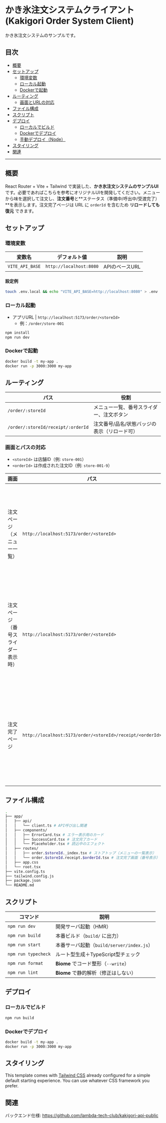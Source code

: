 # かき氷注文システムクライアント (Kakigori Order System Client)

かき氷注文システムのサンプルです。

## 目次

- [概要](#概要)
- [セットアップ](#セットアップ)
  - [環境変数](#環境変数)
  - [ローカル起動](#ローカル起動)
  - [Dockerで起動](#dockerで起動)
- [ルーティング](#ルーティング)
  - [画面とURLの対応](#画面とurlの対応)
- [ファイル構成](#ファイル構成)
- [スクリプト](#スクリプト)
- [デプロイ](#デプロイ)
  - [ローカルでビルド](#ローカルでビルド)
  - [Dockerでデプロイ](#dockerでデプロイ-1)
  - [手動デプロイ（Node）](#手動デプロイnode)
- [スタイリング](#スタイリング)
- [関連](#関連)

---

## 概要

React Router + Vite + Tailwind で実装した、**かき氷注文システムのサンプルUI**です。必要であればこちらを参考にオリジナルUIを開発してください。メニューから味を選択して注文し、**注文番号**と**ステータス（準備中/呼出中/受渡完了）**を表示します。注文完了ページは URL に `orderId` を含むため **リロードしても復元** できます。

## セットアップ

### 環境変数

| 変数名 | デフォルト値 | 説明 |
|---|---|---|
| `VITE_API_BASE` | `http://localhost:8080` | APIのベースURL |

#### 設定例

```bash
touch .env.local && echo "VITE_API_BASE=http://localhost:8080" > .env
```

### ローカル起動

- アプリURL | `http://localhost:5173/order/<storeId>`
   - 例：`/order/store-001`

```bash
npm install
npm run dev
```

### Dockerで起動

```bash
docker build -t my-app .
docker run -p 3000:3000 my-app
```

## ルーティング

| パス                               | 役割                                         |
| ---------------------------------- | -------------------------------------------- |
| `/order/:storeId`                  | メニュー一覧、番号スライダー、注文ボタン     |
| `/order/:storeId/receipt/:orderId` | 注文番号/品名/状態バッジの表示（リロード可） |

### 画面とパスの対応

- `<storeId>` は店舗ID（例: `store-001`）  
- `<orderId>` は作成された注文ID（例: `store-001-9`）

| 画面 | パス | スクリーンショット |
|---|---|---|
| 注文ページ（メニュー一覧） | `http://localhost:5173/order/<storeId>` | <img width="320" alt="menu-list" src="https://github.com/user-attachments/assets/ead87b81-a895-4ba2-bbfc-d1673442ea96" /> |
| 注文ページ（番号スライダー表示時） | `http://localhost:5173/order/<storeId>` | <img width="320" alt="menu-slider" src="https://github.com/user-attachments/assets/b97efb2d-c492-4171-b57a-421a54b955db" /> |
| 注文完了ページ | `http://localhost:5173/order/<storeId>/receipt/<orderId>` | <img width="320" alt="receipt" src="https://github.com/user-attachments/assets/716e7047-3e7b-4ded-bead-c3f4ac4e6339" /> |

## ファイル構成

```bash
.
├── app/
│   ├── api/
│   │   └── client.ts # API呼び出し関連
│   ├── components/
│   │   ├── ErrorCard.tsx # エラー表示用のカード
│   │   ├── SuccessCard.tsx # 注文完了カード
│   │   └── Placeholder.tsx # 読込中のエフェクト
│   ├── routes/
│   │   ├── order.$storeId._index.tsx # ストアトップ（メニューの一覧表示）
│   │   └── order.$storeId.receipt.$orderId.tsx # 注文完了画面（番号表示）
│   ├── app.css
│   └── root.tsx
├── vite.config.ts
├── tailwind.config.js
├── package.json
└── README.md
```

## スクリプト

| コマンド | 説明 |
|---|---|
| `npm run dev` | 開発サーバ起動（HMR） |
| `npm run build` | 本番ビルド（`build/` に出力） |
| `npm run start` | 本番サーバ起動（`build/server/index.js`） |
| `npm run typecheck` | ルート型生成＋TypeScript型チェック |
| `npm run format` | **Biome** でコード整形（`--write`） |
| `npm run lint` | **Biome** で静的解析（修正はしない） |


## デプロイ

### ローカルでビルド

```bash
npm run build
```

### Dockerでデプロイ

```bash
docker build -t my-app .
docker run -p 3000:3000 my-app
```

## スタイリング

This template comes with [Tailwind CSS](https://tailwindcss.com/) already configured for a simple default starting experience. You can use whatever CSS framework you prefer.

## 関連

バックエンド仕様: https://github.com/lambda-tech-club/kakigori-api-public

